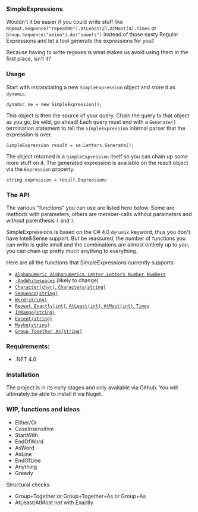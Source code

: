 ### SimpleExpressions

Wouldn't it be easier if you could write stuff like `Repeat.Sequence("repeatMe").AtLeast(2).AtMost(4).Times` or `Group.Sequence("aeiou").As("vowels")` instead of those nasty Regular Expressions and let a tool generate the expressions for you?

Because having to write regexes is what makes us avoid using them in the first place, isn't it?

### Usage

Start with instanciating a new `SimpleExpression` object and store it as `dynamic`:

    dynamic se = new SimpleExpression();

This object is then the source of your query. Chain the query to that object as you go, be wild, go ahead! Each query must end with a `Generate()` termination statement to tell the `SimpleExpression` internal parser that the expression is over.

    SimpleExpression result = se.Letters.Generate();
      
The object returned is a `SimpleExpression` itself so you can chain up some more stuff on it.
The generated expression is available on the result object via the `Expression` property.

    string expression = result.Expression;

### The API

The various "functions" you can use are listed here below. Some are methods with parameters, others are member-calls without parameters and without parenthesis `(` and `)`.

SimpleExpressions is based on the C# 4.0 `dynamic` keyword, thus you don't have IntelliSense support. But be reassured, the number of functions you can write is quite small and the combinations are almost entirely up to you, you can chain up pretty much anything to everything.

Here are all the functions that SimpleExpressions currently supports:
* [`Alphanumeric`, `Alphanumerics`, `Letter`, `Letters`, `Number`, `Numbers`](https://github.com/Timothep/SimpleExpressions/wiki/Base-constructs)
* [`-AndWhitespaces`](https://github.com/Timothep/SimpleExpressions/wiki/Whitespace) (likely to change)
* [`Character(char)`, `Characters(string)`](https://github.com/Timothep/SimpleExpressions/wiki/Character)
* [`Sequence(string)`](https://github.com/Timothep/SimpleExpressions/wiki/Sequence)
* [`Word(string)`](https://github.com/Timothep/SimpleExpressions/wiki/Word)
* [`Repeat`, `Exactly(int)`, `AtLeast(int)`, `AtMost(int)`, `Times`](https://github.com/Timothep/SimpleExpressions/wiki/Repetition)
* [`InRange(string)`](https://github.com/Timothep/SimpleExpressions/wiki/Range)
* [`Except(string)`](https://github.com/Timothep/SimpleExpressions/wiki/Except)
* [`Maybe(string)`](https://github.com/Timothep/SimpleExpressions/wiki/Maybe)
* [`Group`, `Together`, `As(string)`](https://github.com/Timothep/SimpleExpressions/wiki/Group)

### Requirements:

* .NET 4.0

### Installation

The project is in its early stages and only available via Github. You will ultimately be able to install it via Nuget.

### WIP, functions and ideas

* Either/Or
* CaseInsensitive
* StartWith
* EndOfWord
* AsWord
* AsLine
* EndOfLine
* Anything
* Greedy

Structural checks
* Group+Together or Group+Together+As or Group+As
* AtLeast/AtMost not with Exactly